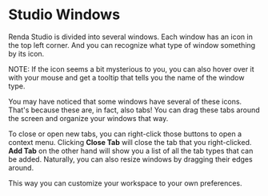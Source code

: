 # Studio Windows

Renda Studio is divided into several windows. Each window has an icon in the top
left corner. And you can recognize what type of window something by its icon.

NOTE: If the icon seems a bit mysterious to you, you can also hover over it with
your mouse and get a tooltip that tells you the name of the window type.

You may have noticed that some windows have several of these icons. That's
because these are, in fact, also tabs! You can drag these tabs around the screen
and organize your windows that way.

To close or open new tabs, you can right-click those buttons to open a context
menu. Clicking **Close Tab** will close the tab that you right-clicked. **Add
Tab** on the other hand will show you a list of all the tab types that can be
added. Naturally, you can also resize windows by dragging their edges around.

This way you can customize your workspace to your own preferences.
